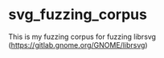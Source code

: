 # svg_fuzzing_corpus
This is my fuzzing corpus for fuzzing librsvg (https://gitlab.gnome.org/GNOME/librsvg)
